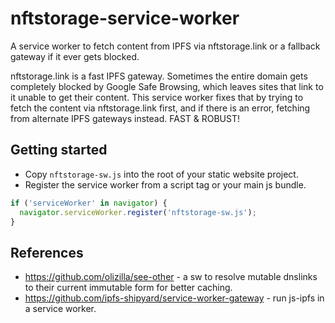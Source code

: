 # nftstorage-service-worker

A service worker to fetch content from IPFS via nftstorage.link or a fallback gateway if it ever gets blocked.

nftstorage.link is a fast IPFS gateway. Sometimes the entire domain gets completely blocked by Google Safe Browsing, which leaves sites that link to it unable to get their content. This service worker fixes that by trying to fetch the content via nftstorage.link first, and if there is an error, fetching from alternate IPFS gateways instead. FAST & ROBUST!

## Getting started

- Copy `nftstorage-sw.js` into the root of your static website project.
- Register the service worker from a script tag or your main js bundle.
```js
if ('serviceWorker' in navigator) {
  navigator.serviceWorker.register('nftstorage-sw.js');
}
```

## References

- https://github.com/olizilla/see-other - a sw to resolve mutable dnslinks to their current immutable form for better caching.
- https://github.com/ipfs-shipyard/service-worker-gateway - run js-ipfs in a service worker.
